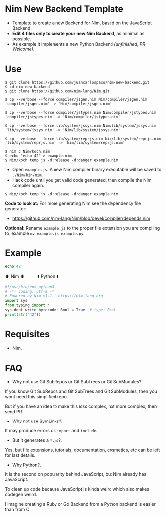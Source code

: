 # Nim New Backend Template

- Template to create a new Backend for Nim, based on the JavaScript Backend.
- **Edit 4 files only to create your new Nim Backend**, as minimal as possible.
- As example it implements a new Python Backend *(unfinished, PR Welcome)*.


# Use

```
$ git clone https://github.com/juancarlospaco/nim-new-backend.git
$ cd nim-new-backend
$ git clone https://github.com/nim-lang/Nim.git

$ cp --verbose --force compiler/jsgen.nim Nim/compiler/jsgen.nim
'compiler/jsgen.nim' -> 'Nim/compiler/jsgen.nim'

$ cp --verbose --force compiler/jstypes.nim Nim/compiler/jstypes.nim
'compiler/jstypes.nim' -> 'Nim/compiler/jstypes.nim'

$ cp --verbose --force lib/system/jssys.nim Nim/lib/system/jssys.nim
'lib/system/jssys.nim' -> 'Nim/lib/system/jssys.nim'

$ cp --verbose --force lib/system/reprjs.nim Nim/lib/system/reprjs.nim
'lib/system/reprjs.nim' -> 'Nim/lib/system/reprjs.nim'

$ nim c Nim/koch.nim
$ echo "echo 42" > example.nim
$ Nim/koch temp js -d:release -d:danger example.nim
```

- Open `example.js`. A new Nim compiler binary executable will be saved to `./Nim/bin/nim`.
- Hack code until you get valid code generated, then compile the Nim compiler again.

```console
$ Nim/koch temp js -d:release -d:danger example.nim
```

**Code to look at:**
For more generating Nim see the dependency file generator:

- https://github.com/nim-lang/Nim/blob/devel/compiler/depends.nim


**Optional:**
Rename `example.js` to the proper file extension you are compiling to,
example `mv example.js example.py`.


# Example

```nim
echo 42
```
:arrow_up: Nim :arrow_up: &nbsp;&nbsp;&nbsp;&nbsp;&nbsp;&nbsp;&nbsp;&nbsp; :arrow_down: Python :arrow_down:
```python
#!/usr/bin/env python3
# -*- coding: utf-8 -*-
# Powered by Nim v1.1.1 https://nim-lang.org
import sys
from typing import *
sys.dont_write_bytecode: Bool = True  # type: Bool
print(str("42"))
```


# Requisites

- Nim.


# FAQ

- Why not use Git SubRepos or Git SubTrees or Git SubModules?.

If you know Git SubRepos and Git SubTrees and Git SubModules,
then you wont need this simplified repo.

But if you have an idea to make this *less* complex, not more complex, then send PR.

- Why not use SymLinks?.

It may produce errors on `import` and `include`.

- But it generates a `*.js`?.

Yes, but file extensions, tutorials, documentation, cosmetics, etc can be left for last details.

- Why Python?.

It is the second on popularity behind JavaScript, but Nim already has JavaScript.

To clean up code because JavaScript is kinda weird which also makes codegen weird.

I imagine creating a Ruby or Go Backend from a Python backend is easier than from C.
